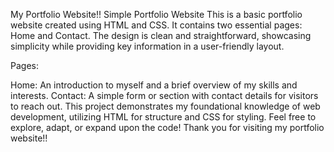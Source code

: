 My Portfolio Website!!
Simple Portfolio Website
This is a basic portfolio website created using HTML and CSS. It contains two essential pages: Home and Contact. The design is clean and straightforward, showcasing simplicity while providing key information in a user-friendly layout.

Pages:

Home: An introduction to myself and a brief overview of my skills and interests.
Contact: A simple form or section with contact details for visitors to reach out.
This project demonstrates my foundational knowledge of web development, utilizing HTML for structure and CSS for styling. Feel free to explore, adapt, or expand upon the code!
Thank you for visiting my portfolio website!!







